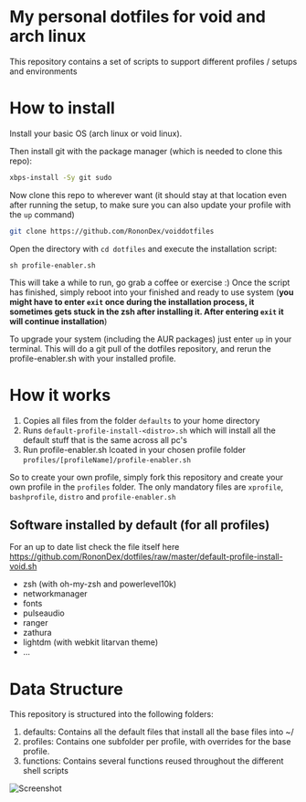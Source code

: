 # My personal dotfiles for void and arch linux

This repository contains a set of scripts to support different profiles / setups and environments

# How to install

Install your basic OS (arch linux or void linux).

Then install git with the package manager (which is needed to clone this repo):
```bash
xbps-install -Sy git sudo
```

Now clone this repo to wherever want (it should stay at that location even after running the setup, to make sure you can
also update your profile with the `up` command)
```bash
git clone https://github.com/RononDex/voiddotfiles
```

Open the directory with `cd dotfiles` and execute the installation script:

```
sh profile-enabler.sh
```

This will take a while to run, go grab a coffee or exercise :)
Once the script has finished, simply reboot into your finished and ready to use system (**you might have to enter `exit` once during the installation process, it sometimes gets stuck in the zsh after installing it. After entering `exit` it will continue installation**)

To upgrade your system (including the AUR packages) just enter `up` in your terminal. This will do a git pull of the dotfiles repository, and rerun the profile-enabler.sh with your installed profile.

# How it works

1. Copies all files from the folder `defaults` to your home directory
1. Runs `default-profile-install-<distro>.sh` which will install all the default stuff that is the same across all pc's
1. Run profile-enabler.sh lcoated in your chosen profile folder `profiles/[profileName]/profile-enabler.sh`

So to create your own profile, simply fork this repository and create your own profile in the `profiles` folder. The only mandatory files are `xprofile`, `bashprofile`, `distro` and `profile-enabler.sh`

## Software installed by default (for all profiles)
For an up to date list check the file itself here https://github.com/RononDex/dotfiles/raw/master/default-profile-install-void.sh

- zsh (with oh-my-zsh and powerlevel10k)
- networkmanager
- fonts
- pulseaudio
- ranger
- zathura
- lightdm (with webkit litarvan theme)
- ...

# Data Structure

This repository is structured into the following folders:

1. defaults: Contains all the default files that install all the base files into ~/
2. profiles: Contains one subfolder per profile, with overrides for the base profile.
3. functions: Contains several functions reused throughout the different shell scripts

![Screenshot](https://github.com/RononDex/voiddotfiles/raw/master/Screenshot.png)

